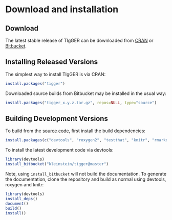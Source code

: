 # Download and installation

Download
-------------------------------------------------------------------------------
    
The latest stable release of TIgGER can be downloaded from 
<a href="http://cran.rstudio.com/web/packages/tigger" target="_blank">CRAN</a> or 
<a href="https://bitbucket.org/kleinstein/tigger/downloads" target="_blank">Bitbucket</a>.

Installing Released Versions
-------------------------------------------------------------------------------

The simplest way to install TIgGER is via CRAN:

```R
install.packages("tigger")
```

Downloaded source builds from Bitbucket may be installed in the usual way:
    
```R
install.packages("tigger_x.y.z.tar.gz", repos=NULL, type="source")
```

Building Development Versions
-------------------------------------------------------------------------------
    
To build from the [source code](https://bitbucket.org/kleinstein/tigger),
first install the build dependencies:
    
```R
install.packages(c("devtools", "roxygen2", "testthat", "knitr", "rmarkdown"))
```

To install the latest development code via devtools:
    
```R
library(devtools)
install_bitbucket("kleinstein/tigger@master")
```

Note, using `install_bitbucket` will not build the documentation. To generate the 
documentation, clone the repository and build as normal using devtools, 
roxygen and knitr:
    
```R
library(devtools)
install_deps()
document()
build()
install()
```
